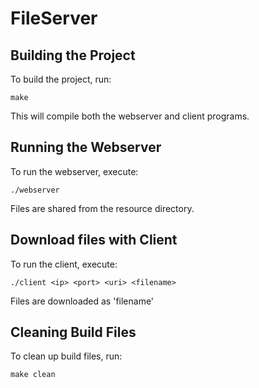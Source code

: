 # FileServer

## Building the Project
To build the project, run:

    make

This will compile both the webserver and client programs.

## Running the Webserver
To run the webserver, execute:

    ./webserver

Files are shared from the resource directory.

## Download files with Client
To run the client, execute:

	./client <ip> <port> <uri> <filename>

Files are downloaded as 'filename'

## Cleaning Build Files
To clean up build files, run:

    make clean


